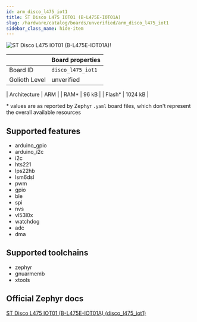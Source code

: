 ```yaml
---
id: arm_disco_l475_iot1
title: ST Disco L475 IOT01 (B-L475E-IOT01A)
slug: /hardware/catalog/boards/unverified/arm_disco_l475_iot1
sidebar_class_name: hide-item
---
```


[//]: # (This is an auto-generated file, do not edit! Changes to it will be lost upon re-generation)

![ST Disco L475 IOT01 (B-L475E-IOT01A)!](/img/boards/arm/disco_l475_iot1.jpg "ST Disco L475 IOT01 (B-L475E-IOT01A)")

|                | Board properties     |
| -------------  | -------------------- |
| Board ID       | `disco_l475_iot1` |
| Golioth Level  | unverified       |

| Architecture   | ARM |
| RAM*           | 96 kB |
| Flash*         | 1024 kB |

\* values are as reported by Zephyr `.yaml` board files, which don't represent the overall available resources



## Supported features

* arduino_gpio
* arduino_i2c
* i2c
* hts221
* lps22hb
* lsm6dsl
* pwm
* gpio
* ble
* spi
* nvs
* vl53l0x
* watchdog
* adc
* dma

## Supported toolchains

* zephyr
* gnuarmemb
* xtools

## Official Zephyr docs

[ST Disco L475 IOT01 (B-L475E-IOT01A) (disco_l475_iot1)](https://docs.zephyrproject.org/latest/boards/arm/disco_l475_iot1/doc/index.html)
